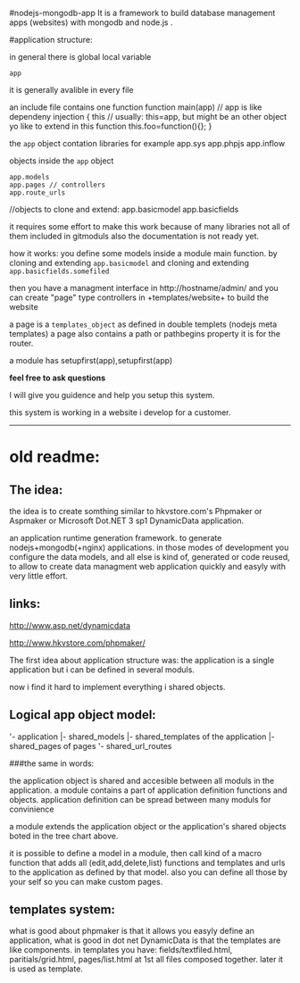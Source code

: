 #nodejs-mongodb-app
It is a framework to build database management apps (websites) with mongodb and node.js .

#application structure:

in general there is global local variable

    app

it is generally avalible in every file

an include file contains one function
    function main(app) // app is like dependeny injection
    {
     this // usually: this=app, but might be an other object yo like to extend in this function
     this.foo=function(){};
    }

the `app` object contation libraries
for example
    app.sys
    app.phpjs
    app.inflow

objects inside the `app` object

    app.models
    app.pages // controllers
    app.route_urls

//objects to clone and extend:
    app.basicmodel 
    app.basicfields


it requires some effort to make this work because of many libraries not all of them included in gitmoduls
also the documentation is not ready yet.

how it works:
you define some models inside a module main function.
by cloning and extending `app.basicmodel`
and cloning and extending `app.basicfields.somefiled`

then you have a managment interface in http://hostname/admin/
and you can create "page" type controllers in +templates/website+
to build the website

a page is a `templates_object` as defined in double templets (nodejs meta templates)
a page also contains a path or pathbegins property it is for the router.

a module has setupfirst(app),setupfirst(app)

**feel free to ask questions**

I will give you guidence and help you setup this system.

this system is working in a website i develop for a customer.

---------------------------------------------------------
# old readme:

## The idea:
the idea is to create somthing similar to hkvstore.com's Phpmaker or Aspmaker or Microsoft Dot.NET 3 sp1 DynamicData application.

an application runtime generation framework. to generate nodejs+mongodb(+nginx) applications.
in those modes of development you configure the data models, and all else is kind of, 
generated or code reused, 
to allow to create data managment web application quickly and easyly with very little effort.

## links:

http://www.asp.net/dynamicdata

http://www.hkvstore.com/phpmaker/


The first idea about application structure was:
the application is a single application but i can be defined in several moduls.

now i find it hard to implement everything i shared objects.

## Logical app object model:
   '- application
      |- shared_models
      |- shared_templates of the application
      |- shared_pages of pages
      '- shared_url_routes

###the same in words:

the application object is shared and accesible between all moduls in the application. 
a module contains a part of application definition functions and objects.
application definition can be spread between many moduls for convinience

a module extends the application object or the application's shared objects boted in the tree chart above.

it is possible to define a model in a module, then call kind of a macro function 
that adds all (edit,add,delete,list) functions and templates and urls to the application 
as defined by that model.
also you can define all those by your self so you can make custom pages.

## templates system:
what is good about phpmaker is that it allows you easyly define an application,
what is good in dot net DynamicData is that the templates are like components.
in templates you have: fields/textfiled.html, paritials/grid.html, pages/list.html 
at 1st all files composed together. later it is used as template.
